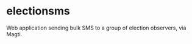 electionsms
===========

Web application sending bulk SMS to a group of election observers, via Magti.
